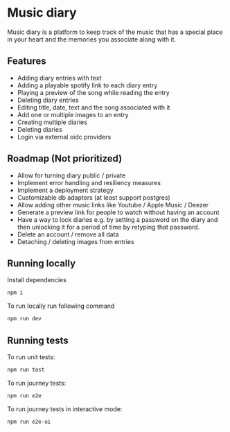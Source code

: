 # Music diary

Music diary is a platform to keep track of the music that has a special place in your heart and the memories you associate along with it.

## Features

- Adding diary entries with text
- Adding a playable spotify link to each diary entry
- Playing a preview of the song while reading the entry
- Deleting diary entries
- Editing title, date, text and the song associated with it
- Add one or multiple images to an entry
- Creating multiple diaries
- Deleting diaries
- Login via external oidc providers

## Roadmap (Not prioritized)

- Allow for turning diary public / private
- Implement error handling and resiliency measures
- Implement a deployment strategy
- Customizable db adapters (at least support postgres)
- Allow adding other music links like Youtube / Apple Music / Deezer
- Generate a preview link for people to watch without having an account
- Have a way to lock diaries e.g. by setting a password on the diary and then unlocking it for a period of time by retyping that password.
- Delete an account / remove all data
- Detaching / deleting images from entries

## Running locally

Install dependencies
```bash
npm i
```

To run locally run following command
```bash
npm run dev
```

## Running tests

To run unit tests:
```bash
npm run test
```

To run journey tests:
```bash
npm run e2e
```

To run journey tests in interactive mode:
```bash
npm run e2e-ui
```

